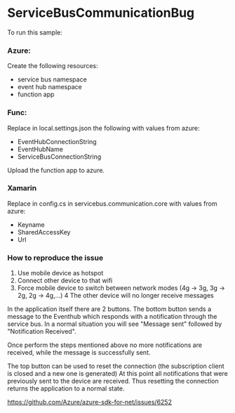 # ServiceBusCommunicationBug

To run this sample:

### Azure:

Create the following resources:
- service bus namespace
- event hub namespace
- function app

### Func:

Replace in local.settings.json the following with values from azure:
- EventHubConnectionString
- EventHubName
- ServiceBusConnectionString

Upload the function app to azure.

### Xamarin

Replace in config.cs in servicebus.communication.core with values from azure:
- Keyname
- SharedAccessKey
- Url

### How to reproduce the issue

1. Use mobile device as hotspot
2. Connect other device to that wifi
3. Force mobile device to switch between network modes (4g -> 3g, 3g -> 2g, 2g -> 4g,...)
4 The other device will no longer receive messages

In the application itself there are 2 buttons. The bottom button sends a message to the Eventhub which responds with a notification through the service bus.
In a normal situation you will see "Message sent" followed by "Notification Received".

Once perform the steps mentioned above no more notifications are received, while the message is successfully sent.

The top button can be used to reset the connection (the subscription client is closed and a new one is generated) At this point all notifications that were previously sent to the device are received.
Thus resetting the connection returns the application to a normal state.

https://github.com/Azure/azure-sdk-for-net/issues/6252